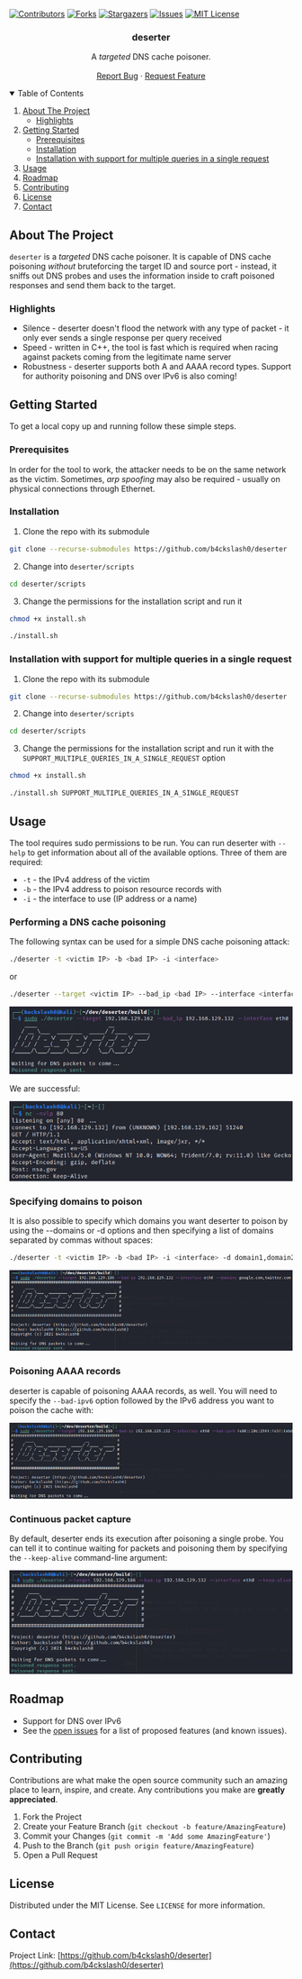 <!--
*** Thanks for checking out the Best-README-Template. If you have a suggestion
*** that would make this better, please fork the repo and create a pull request
*** or simply open an issue with the tag "enhancement".
*** Thanks again! Now go create something AMAZING! :D
***
***
***
*** To avoid retyping too much info. Do a search and replace for the following: 
*** Template provided by
Copyright (c) 2018 Othneil Drew
-->



<!-- PROJECT SHIELDS -->
<!--
*** I'm using markdown "reference style" links for readability.
*** Reference links are enclosed in brackets [ ] instead of parentheses ( ).
*** See the bottom of this document for the declaration of the reference variables
*** for contributors-url, forks-url, etc. This is an optional, concise syntax you may use.
*** https://www.markdownguide.org/basic-syntax/#reference-style-links
-->
[![Contributors][contributors-shield]][contributors-url]
[![Forks][forks-shield]][forks-url]
[![Stargazers][stars-shield]][stars-url]
[![Issues][issues-shield]][issues-url]
[![MIT License][license-shield]][license-url]

  <h3 align="center">deserter</h3>

  <p align="center">
	A <i>targeted</i> DNS cache poisoner.
    <br />
    <br />
    <a href="https://github.com/b4ckslash0/deserter/issues">Report Bug</a>
    ·
    <a href="https://github.com/b4ckslash0/deserter/issues">Request Feature</a>
  </p>
</p>



<!-- TABLE OF CONTENTS -->
<details open="open">
  <summary>Table of Contents</summary>
  <ol>
    <li>
      <a href="#about-the-project">About The Project</a>
	    <ul>
		    <li><a href=#highlights>Highlights</a></li>
	    </ul>
    </li>
    <li>
      <a href="#getting-started">Getting Started</a>
      <ul>
		  <li><a href=#prerequisites>Prerequisites</a></li>
        	<li><a href="#installation">Installation</a></li>
		  	<li><a href="#Installation with support for multiple queries in a single request">Installation with support for multiple queries in a single request</a></li>
      </ul>
    </li>
    <li><a href="#usage">Usage</a></li>
    <li><a href="#roadmap">Roadmap</a></li>
    <li><a href="#contributing">Contributing</a></li>
    <li><a href="#license">License</a></li>
    <li><a href="#contact">Contact</a></li>
  </ol>
</details>



<!-- ABOUT THE PROJECT -->
## About The Project

<!---[![Product Name Screen Shot][product-screenshot]](https://example.com)-->

`deserter` is a *targeted* DNS cache poisoner. It is capable of DNS cache poisoning *without* bruteforcing the target ID and source port - instead, it sniffs out DNS probes and uses the information inside to craft poisoned responses and send them back to the target.

### Highlights
- Silence - deserter doesn't flood the network with any type of packet - it only ever sends a single response per query received
- Speed - written in C++, the tool is fast which is required when racing against packets coming from the legitimate name server
- Robustness - deserter supports both A and AAAA record types. Support for authority poisoning and DNS over IPv6 is also coming!

<!-- GETTING STARTED -->
## Getting Started

To get a local copy up and running follow these simple steps.

### Prerequisites

In order for the tool to work, the attacker needs to be on the same network as the victim. Sometimes, *arp spoofing* may also be required - usually on physical connections through Ethernet.

### Installation

1. Clone the repo with its submodule 
```bash
git clone --recurse-submodules https://github.com/b4ckslash0/deserter
```

2. Change into `deserter/scripts`
```bash
cd deserter/scripts
```

3. Change the permissions for the installation script and run it
```bash
chmod +x install.sh
```
```bash
./install.sh
```

### Installation with support for multiple queries in a single request
1. Clone the repo with its submodule 
```bash
git clone --recurse-submodules https://github.com/b4ckslash0/deserter
```

2. Change into `deserter/scripts`
```bash
cd deserter/scripts
```

3. Change the permissions for the installation script and run it with the `SUPPORT_MULTIPLE_QUERIES_IN_A_SINGLE_REQUEST` option
```bash
chmod +x install.sh
```
```bash
./install.sh SUPPORT_MULTIPLE_QUERIES_IN_A_SINGLE_REQUEST
```

<!-- USAGE EXAMPLES -->
## Usage

The tool requires sudo permissions to be run.
You can run deserter with `--help` to get information about all of the available options. Three of them are required:
- `-t` - the IPv4 address of the victim
- `-b` - the IPv4 address to poison resource records with
- `-i` - the interface to use (IP address or a name)

### Performing a DNS cache poisoning
The following syntax can be used for a simple DNS cache poisoning attack:
```bash
./deserter -t <victim IP> -b <bad IP> -i <interface>
```
or
```bash
./deserter --target <victim IP> --bad_ip <bad IP> --interface <interface>
```

![](images/basic.png)

We are successful:

![](images/basic-nc.png)

### Specifying domains to poison
It is also possible to specify which domains you want deserter to poison by using the --domains or -d options and then specifying a list of domains separated by commas without spaces:
```bash
./deserter -t <victim IP> -b <bad IP> -i <interface> -d domain1,domain2,domain3,...
```

![](images/domains-poison.png)

### Poisoning AAAA records
deserter is capable of poisoning AAAA records, as well. You will need to specify the `--bad-ipv6` option followed by the IPv6 address you want to poison the cache with:

![](images/ipv6-poison.png)

### Continuous packet capture
By default, deserter ends its execution after poisoning a single probe. You can tell it to continue waiting for packets and poisoning them by specifying the `--keep-alive` command-line argument:

![](images/keep-alive-poison.png)


<!-- ROADMAP -->
## Roadmap
- Support for DNS over IPv6
- See the [open issues](https://github.com/b4ckslash0/deserter/issues) for a list of proposed features (and known issues).

<!-- CONTRIBUTING -->
## Contributing

Contributions are what make the open source community such an amazing place to learn, inspire, and create. Any contributions you make are **greatly appreciated**.

1. Fork the Project
2. Create your Feature Branch (`git checkout -b feature/AmazingFeature`)
3. Commit your Changes (`git commit -m 'Add some AmazingFeature'`)
4. Push to the Branch (`git push origin feature/AmazingFeature`)
5. Open a Pull Request



<!-- LICENSE -->
## License

Distributed under the MIT License. See `LICENSE` for more information.



<!-- CONTACT -->
## Contact

Project Link: [https://github.com/b4ckslash0/deserter](https://github.com/b4ckslash0/deserter)



<!-- ACKNOWLEDGEMENTS -->


<!-- MARKDOWN LINKS & IMAGES -->
<!-- https://www.markdownguide.org/basic-syntax/#reference-style-links -->
[contributors-shield]: https://img.shields.io/github/contributors/b4ckslash0/deserter.svg?style=for-the-badge
[contributors-url]: https://github.com/b4ckslash0/deserter/graphs/contributors
[forks-shield]: https://img.shields.io/github/forks/b4ckslash0/deserter.svg?style=for-the-badge
[forks-url]: https://github.com/b4ckslash0/deserter/network/members
[stars-shield]: https://img.shields.io/github/stars/b4ckslash0/deserter.svg?style=for-the-badge
[stars-url]: https://github.com/b4ckslash0/deserter/stargazers
[issues-shield]: https://img.shields.io/github/issues/b4ckslash0/deserter.svg?style=for-the-badge
[issues-url]: https://github.com/b4ckslash0/deserter/issues
[license-shield]: https://img.shields.io/github/license/b4ckslash0/deserter.svg?style=for-the-badge
[license-url]: https://github.com/b4ckslash0/deserter/blob/master/LICENSE.txt
